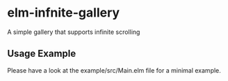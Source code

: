 # elm-infnite-gallery
A simple gallery that supports infinite scrolling

## Usage Example
Please have a look at the example/src/Main.elm file for a minimal example.
